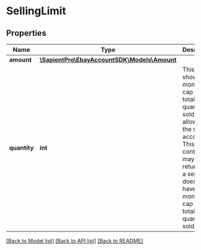 # SellingLimit

## Properties
| Name         | Type                                                      | Description                                                                                                                                                                                         | Notes      |
|--------------|-----------------------------------------------------------|-----------------------------------------------------------------------------------------------------------------------------------------------------------------------------------------------------|------------|
| **amount**   | [**\SapientPro\EbayAccountSDK\Models\Amount**](Amount.md) |                                                                                                                                                                                                     | [optional] |
| **quantity** | **int**                                                   | This field shows the monthly cap for total quantity sold allowed for the seller&#x27;s account. This container may not be returned if a seller does not have a monthly cap for total quantity sold. | [optional] |

[[Back to Model list]](../../README.md#documentation-for-models) [[Back to API list]](../../README.md#documentation-for-api-endpoints) [[Back to README]](../../README.md)

